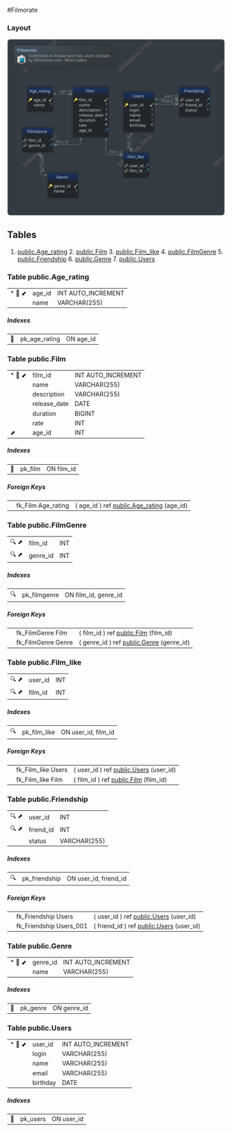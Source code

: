 #Filmorate

### Layout
![img](./Layout.svg)


## Tables

1. [public.Age_rating](#table-public.age\_rating) 2. [public.Film](#table-public.film) 3. [public.Film_like](#table-public.film\_like) 4. [public.FilmGenre](#table-public.filmgenre) 5. [public.Friendship](#table-public.friendship) 6. [public.Genre](#table-public.genre) 7. [public.Users](#table-public.users)

### Table public.Age_rating
| | | |
|---|---|---|
| * &#128273;  &#11019; | age\_id| INT AUTO_INCREMENT |
|  | name| VARCHAR(255)  |


##### Indexes
| | | |
|---|---|---|
| &#128273;  | pk\_age\_rating | ON age\_id|



### Table public.Film
| | | |
|---|---|---|
| * &#128273;  &#11019; | film\_id| INT AUTO_INCREMENT |
|  | name| VARCHAR(255)  |
|  | description| VARCHAR(255)  |
|  | release\_date| DATE  |
|  | duration| BIGINT  |
|  | rate| INT  |
| &#11016; | age\_id| INT  |


##### Indexes
| | | |
|---|---|---|
| &#128273;  | pk\_film | ON film\_id|

##### Foreign Keys
| | | |
|---|---|---|
|  | fk_Film Age_rating | ( age\_id ) ref [public.Age\_rating](#Age\_rating) (age\_id) |




### Table public.FilmGenre
| | | |
|---|---|---|
| &#128269; &#11016; | film\_id| INT  |
| &#128269; &#11016; | genre\_id| INT  |


##### Indexes
| | | |
|---|---|---|
| &#128269;  | pk\_filmgenre | ON film\_id, genre\_id|

##### Foreign Keys
| | | |
|---|---|---|
|  | fk_FilmGenre Film | ( film\_id ) ref [public.Film](#Film) (film\_id) |
|  | fk_FilmGenre Genre | ( genre\_id ) ref [public.Genre](#Genre) (genre\_id) |




### Table public.Film_like
| | | |
|---|---|---|
| &#128269; &#11016; | user\_id| INT  |
| &#128269; &#11016; | film\_id| INT  |


##### Indexes
| | | |
|---|---|---|
| &#128269;  | pk\_film\_like | ON user\_id, film\_id|

##### Foreign Keys
| | | |
|---|---|---|
|  | fk_Film_like Users | ( user\_id ) ref [public.Users](#Users) (user\_id) |
|  | fk_Film_like Film | ( film\_id ) ref [public.Film](#Film) (film\_id) |




### Table public.Friendship
| | | |
|---|---|---|
| &#128269; &#11016; | user\_id| INT  |
| &#128269; &#11016; | friend\_id| INT  |
|  | status| VARCHAR(255)  |


##### Indexes
| | | |
|---|---|---|
| &#128269;  | pk\_friendship | ON user\_id, friend\_id|

##### Foreign Keys
| | | |
|---|---|---|
|  | fk_Friendship Users | ( user\_id ) ref [public.Users](#Users) (user\_id) |
|  | fk_Friendship Users_001 | ( friend\_id ) ref [public.Users](#Users) (user\_id) |




### Table public.Genre
| | | |
|---|---|---|
| * &#128273;  &#11019; | genre\_id| INT AUTO_INCREMENT |
|  | name| VARCHAR(255)  |


##### Indexes
| | | |
|---|---|---|
| &#128273;  | pk\_genre | ON genre\_id|



### Table public.Users
| | | |
|---|---|---|
| * &#128273;  &#11019; | user\_id| INT AUTO_INCREMENT |
|  | login| VARCHAR(255)  |
|  | name| VARCHAR(255)  |
|  | email| VARCHAR(255)  |
|  | birthday| DATE  |


##### Indexes
| | | |
|---|---|---|
| &#128273;  | pk\_users | ON user\_id|




